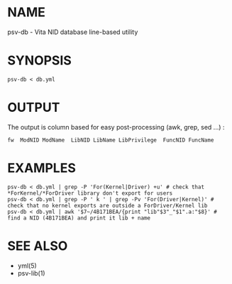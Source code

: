 # NAME
  psv-db - Vita NID database line-based utility

# SYNOPSIS
	psv-db < db.yml

# OUTPUT
  The output is column based for easy post-processing (awk, grep, sed ...) :

	fw  ModNID ModName  LibNID LibName LibPrivilege  FuncNID FuncName

# EXAMPLES

	psv-db < db.yml | grep -P 'For(Kernel|Driver) +u' # check that *ForKernel/*ForDriver library don't export for users
	psv-db < db.yml | grep -P ' k ' | grep -Pv 'For(Driver|Kernel)' # check that no kernel exports are outside a ForDriver/Kernel lib
	psv-db < db.yml | awk '$7~/4B171BEA/{print "lib"$3"_"$1".a:"$8}' # find a NID (4B171BEA) and print it lib + name

# SEE ALSO
  - yml(5)
  - psv-lib(1)

